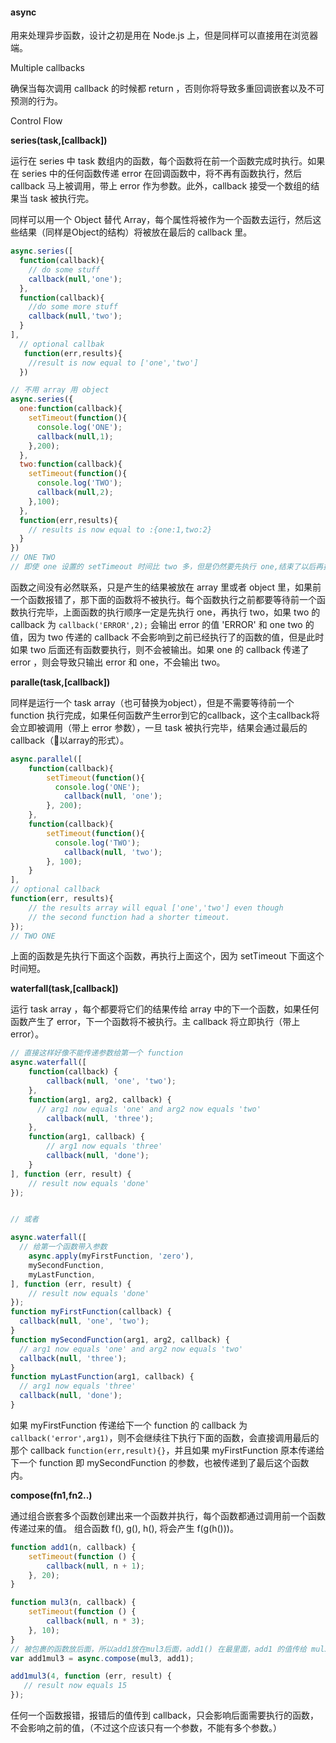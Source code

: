 #### async

用来处理异步函数，设计之初是用在 Node.js 上，但是同样可以直接用在浏览器端。

Multiple callbacks

确保当每次调用 callback 的时候都 return ，否则你将导致多重回调嵌套以及不可预测的行为。



Control Flow

**series(task,[callback])**

运行在 series 中 task 数组内的函数，每个函数将在前一个函数完成时执行。如果在 series 中的任何函数传递 error 在回调函数中，将不再有函数执行，然后 callback 马上被调用，带上 error 作为参数。此外，callback 接受一个数组的结果当 task 被执行完。

同样可以用一个 Object 替代 Array，每个属性将被作为一个函数去运行，然后这些结果（同样是Object的结构）将被放在最后的 callback 里。

```javascript
async.series([
  function(callback){
    // do some stuff
    callback(null,'one');
  },
  function(callback){
    //do some more stuff
    callback(null,'two');
  }
],
  // optional callbak
   function(err,results){
    //result is now equal to ['one','two']
  })

// 不用 array 用 object
async.series({
  one:function(callback){
    setTimeout(function(){
      console.log('ONE');
      callback(null,1);
    },200);
  },
  two:function(callback){
    setTimeout(function(){
      console.log('TWO');
      callback(null,2);
    },100);
  },
  function(err,results){
    // results is now equal to :{one:1,two:2}
  }
})
// ONE TWO
// 即使 one 设置的 setTimeout 时间比 two 多，但是仍然要先执行 one,结束了以后再执行 two。 


```

函数之间没有必然联系，只是产生的结果被放在 array 里或者 object 里，如果前一个函数报错了，那下面的函数将不被执行。每个函数执行之前都要等待前一个函数执行完毕，上面函数的执行顺序一定是先执行 one，再执行 two，如果 two 的 callback 为 `callback('ERROR',2);` 会输出 error 的值 'ERROR' 和 one two 的值，因为 two 传递的 callback 不会影响到之前已经执行了的函数的值，但是此时如果 two 后面还有函数要执行，则不会被输出。如果 one 的 callback 传递了 error ，则会导致只输出 error 和 one，不会输出 two。



**paralle(task,[callback])**

同样是运行一个 task array（也可替换为object），但是不需要等待前一个 function 执行完成，如果任何函数产生error到它的callback，这个主callback将会立即被调用（带上 error 参数），一旦 task 被执行完毕，结果会通过最后的callback（以array的形式）。

```javascript
async.parallel([
    function(callback){
        setTimeout(function(){
          console.log('ONE');
            callback(null, 'one');
        }, 200);
    },
    function(callback){
        setTimeout(function(){
          console.log('TWO');
            callback(null, 'two');
        }, 100);
    }
],
// optional callback
function(err, results){
    // the results array will equal ['one','two'] even though
    // the second function had a shorter timeout.
});
// TWO ONE
```

上面的函数是先执行下面这个函数，再执行上面这个，因为 setTimeout 下面这个时间短。

**waterfall(task,[callback])**

运行 task array ，每个都要将它们的结果传给 array 中的下一个函数，如果任何函数产生了 error，下一个函数将不被执行。主 callback 将立即执行（带上 error）。

```javascript
// 直接这样好像不能传递参数给第一个 function
async.waterfall([
    function(callback) {
        callback(null, 'one', 'two');
    },
    function(arg1, arg2, callback) {
      // arg1 now equals 'one' and arg2 now equals 'two'
        callback(null, 'three');
    },
    function(arg1, callback) {
        // arg1 now equals 'three'
        callback(null, 'done');
    }
], function (err, result) {
    // result now equals 'done'
});


// 或者 

async.waterfall([
  // 给第一个函数带入参数
    async.apply(myFirstFunction, 'zero'),
    mySecondFunction,
    myLastFunction,
], function (err, result) {
    // result now equals 'done'
});
function myFirstFunction(callback) {
  callback(null, 'one', 'two');
}
function mySecondFunction(arg1, arg2, callback) {
  // arg1 now equals 'one' and arg2 now equals 'two'
  callback(null, 'three');
}
function myLastFunction(arg1, callback) {
  // arg1 now equals 'three'
  callback(null, 'done');
}
```

如果 myFirstFunction 传递给下一个 function 的 callback 为 `callback('error',arg1)`，则不会继续往下执行下面的函数，会直接调用最后的那个 callback `function(err,result){}`，并且如果 myFirstFunction 原本传递给下一个 function 即 mySecondFunction 的参数，也被传递到了最后这个函数内。



**compose(fn1,fn2..)**

通过组合嵌套多个函数创建出来一个函数并执行，每个函数都通过调用前一个函数传递过来的值。 组合函数 f(), g(), h(), 将会产生 f(g(h()))。



```javascript
function add1(n, callback) {
    setTimeout(function () {
        callback(null, n + 1);
    }, 20);
}

function mul3(n, callback) {
    setTimeout(function () {
        callback(null, n * 3);
    }, 10);
}
// 被包裹的函数放后面，所以add1放在mul3后面，add1() 在最里面，add1 的值传给 mul3 
var add1mul3 = async.compose(mul3, add1);

add1mul3(4, function (err, result) {
   // result now equals 15
});
```

任何一个函数报错，报错后的值传到 callback，只会影响后面需要执行的函数，不会影响之前的值，（不过这个应该只有一个参数，不能有多个参数。）